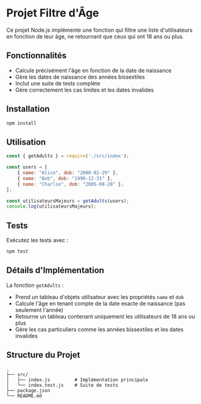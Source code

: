 # Projet Filtre d'Âge

Ce projet Node.js implémente une fonction qui filtre une liste d'utilisateurs en fonction de leur âge, ne retournant que ceux qui ont 18 ans ou plus.

## Fonctionnalités

- Calcule précisément l'âge en fonction de la date de naissance
- Gère les dates de naissance des années bissextiles
- Inclut une suite de tests complète
- Gère correctement les cas limites et les dates invalides

## Installation

```bash
npm install
```

## Utilisation

```javascript
const { getAdults } = require('./src/index');

const users = [
    { name: "Alice", dob: "2000-02-29" },
    { name: "Bob", dob: "1990-12-31" },
    { name: "Charlie", dob: "2005-08-28" },
];

const utilisateursMajeurs = getAdults(users);
console.log(utilisateursMajeurs);
```

## Tests

Exécutez les tests avec :

```bash
npm test
```

## Détails d'Implémentation

La fonction `getAdults` :
- Prend un tableau d'objets utilisateur avec les propriétés `name` et `dob`
- Calcule l'âge en tenant compte de la date exacte de naissance (pas seulement l'année)
- Retourne un tableau contenant uniquement les utilisateurs de 18 ans ou plus
- Gère les cas particuliers comme les années bissextiles et les dates invalides

## Structure du Projet

```
.
├── src/
│   ├── index.js         # Implémentation principale
│   └── index.test.js    # Suite de tests
├── package.json
└── README.md
```